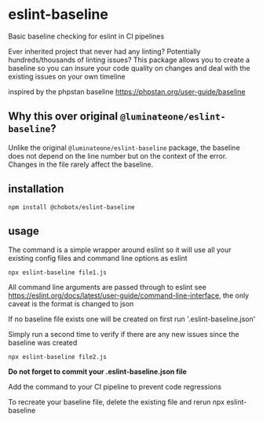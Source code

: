 
# eslint-baseline
Basic baseline checking for eslint in CI pipelines

Ever inherited project that never had any linting?  Potentially hundreds/thousands of linting issues?  This package allows you to create a baseline so you can insure your code quality on changes and deal with the existing issues on your own timeline

inspired by the phpstan baseline https://phpstan.org/user-guide/baseline

## Why this over original `@luminateone/eslint-baseline`?
Unlike the original `@luminateone/eslint-baseline` package, the baseline does not depend on the line number but on the context of the error. Changes in the file rarely affect the baseline.

## installation
```npm install @chobotx/eslint-baseline```
## usage
The command is a simple wrapper around eslint so it will use all your existing config files and command line options as eslint

```npx eslint-baseline file1.js ```

All command line arguments are passed through to eslint see https://eslint.org/docs/latest/user-guide/command-line-interface, the only caveat is the format is changed to json

If no baseline file exists  one will be created on first run '.eslint-baseline.json' 

Simply run a second time to verify if there are any new issues since the baseline was created

```npx eslint-baseline file2.js ```

**Do not forget to commit your .eslint-baseline.json file**

Add the command to your CI pipeline to prevent code regressions

To recreate your baseline file, delete the existing file and rerun npx eslint-baseline

